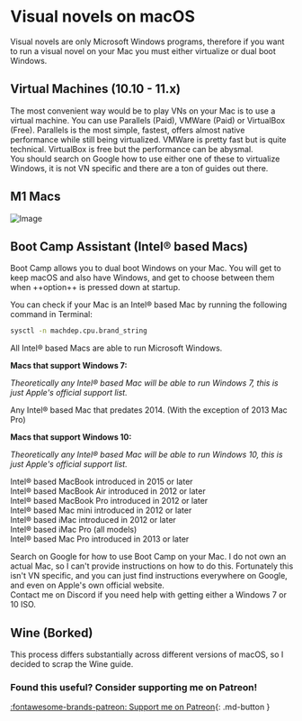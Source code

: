 # Visual novels on macOS

Visual novels are only Microsoft Windows programs, therefore if you want to run a visual novel on your Mac you must
either virtualize or dual boot Windows.

## Virtual Machines (10.10 - 11.x)

The most convenient way would be to play VNs on your Mac is to use a virtual machine. You can use Parallels (Paid),
VMWare (Paid) or VirtualBox (Free). Parallels is the most simple, fastest, offers almost native performance while still
being virtualized. VMWare is pretty fast but is quite technical. VirtualBox is free but the performance can be
abysmal.  
You should search on Google how to use either one of these to virtualize Windows, it is not VN specific and there are a
ton of guides out there.

## M1 Macs

![Image](img/vn_mac_disclaimer.png)

## Boot Camp Assistant (Intel® based Macs)

Boot Camp allows you to dual boot Windows on your Mac. You will get to keep macOS and also have Windows, and get to
choose between them when ++option++ is pressed down at startup.

You can check if your Mac is an Intel® based Mac by running the following command in Terminal:

```bash
sysctl -n machdep.cpu.brand_string 
```

All Intel® based Macs are able to run Microsoft Windows.

**Macs that support Windows 7:**

*Theoretically any Intel® based Mac will be able to run Windows 7, this is just Apple's official support list.*

Any Intel® based Mac that predates 2014. (With the exception of 2013 Mac Pro)

**Macs that support Windows 10:**

*Theoretically any Intel® based Mac will be able to run Windows 10, this is just Apple's official support list.*

Intel® based MacBook introduced in 2015 or later   
Intel® based MacBook Air introduced in 2012 or later  
Intel® based MacBook Pro introduced in 2012 or later   
Intel® based Mac mini introduced in 2012 or later   
Intel® based iMac introduced in 2012 or later  
Intel® based iMac Pro (all models)    
Intel® based Mac Pro introduced in 2013 or later

Search on Google for how to use Boot Camp on your Mac. I do not own an actual Mac, so I can't provide instructions on
how to do this. Fortunately this isn't VN specific, and you can just find instructions everywhere on Google, and even on
Apple's own official website.  
Contact me on Discord if you need help with getting either a Windows 7 or 10 ISO.

## Wine (Borked)

This process differs substantially across different versions of macOS, so I decided to scrap the Wine guide.

<h3>Found this useful? Consider supporting me on Patreon!</h3>

[:fontawesome-brands-patreon: Support me on Patreon](https://www.patreon.com/shoui){: .md-button }
